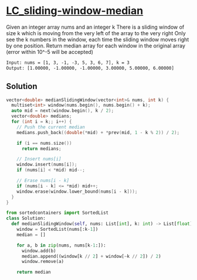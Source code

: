 # [LC_sliding-window-median](https://leetcode.com/problems/sliding-window-median)

Given an integer array nums and an integer k
There is a sliding window of size k which is moving from the very left of the array to the very right
Only see the k numbers in the window, each time the sliding window moves right by one position.
Return median array for each window in the original array (error within 10^-5 will be accepted)

```txt
Input: nums = [1, 3, -1, -3, 5, 3, 6, 7], k = 3
Output: [1.00000, -1.00000, -1.00000, 3.00000, 5.00000, 6.00000]
```

## Solution

```cpp
vector<double> medianSlidingWindow(vector<int>& nums, int k) {
  multiset<int> window(nums.begin(), nums.begin() + k);
  auto mid = next(window.begin(), k / 2);
  vector<double> medians;
  for (int i = k;; i++) {
    // Push the current median
    medians.push_back((double(*mid) + *prev(mid, 1 - k % 2)) / 2);

    if (i == nums.size())
      return medians;

    // Insert nums[i]
    window.insert(nums[i]);
    if (nums[i] < *mid) mid--;

    // Erase nums[i - k]
    if (nums[i - k] <= *mid) mid++;
    window.erase(window.lower_bound(nums[i - k]));
  }
}
```

```py
from sortedcontainers import SortedList
class Solution:
  def medianSlidingWindow(self, nums: List[int], k: int) -> List[float]:
    window = SortedList(nums[:k-1])
    median = []

    for a, b in zip(nums, nums[k-1:]):
      window.add(b)
      median.append((window[k // 2] + window[~k // 2]) / 2)
      window.remove(a)

    return median
```
